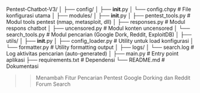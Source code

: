 Pentest-Chatbot-V3/
│
├── config/
│   ├── __init__.py
│   └── config.chpy           # File konfigurasi utama
│
├── modules/
│   ├── __init__.py
│   ├── pentest_tools.py      # Modul tools pentest (nmap, metasploit, dll)
│   ├── responses.py          # Modul respons chatbot
│   ├── uncensored.py         # Modul konten uncensored
│   └── search_tools.py       # Modul pencarian (Google Dork, Reddit, ExploitDB)
│
├── utils/
│   ├── __init__.py
│   ├── config_loader.py      # Utility untuk load konfigurasi
│   └── formatter.py          # Utility formatting output
│
├── logs/
│   └── search.log            # Log aktivitas pencarian (auto-generated)
│
├── main.py                   # Entry point aplikasi
├── requirements.txt          # Dependensi
└── README.md                 # Dokumentasi

>> Menambah Fitur Pencarian Pentest Google Dorking dan Reddit Forum Search